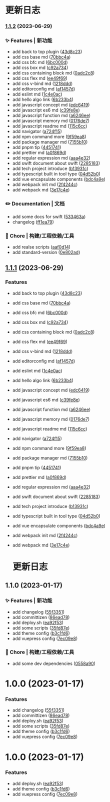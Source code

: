 
  #  更新日志
  
### [1.1.2](https://github.com/FlyingCaiChong/blog/compare/v1.1.0...v1.1.2) (2023-06-29)


### ✨ Features | 新功能

* add back to top plugin ([43d8c23](https://github.com/FlyingCaiChong/blog/commit/43d8c23530c8d2f2c9eac9f04df65b6d257b6279))
* add css base md ([70bbc4a](https://github.com/FlyingCaiChong/blog/commit/70bbc4a50116de4e52b9122f9a2d439978c96018))
* add css bfc md ([6bc000d](https://github.com/FlyingCaiChong/blog/commit/6bc000db38724b0153399ef09f6d144515f1546d))
* add css box md ([c92a734](https://github.com/FlyingCaiChong/blog/commit/c92a73422d26e34c8c2b67ea498d94cad39c844b))
* add css containing block md ([0adc2c8](https://github.com/FlyingCaiChong/blog/commit/0adc2c8feb3af2ed19e6b87e92cece4b4cc945d1))
* add css flex md ([ee49f69](https://github.com/FlyingCaiChong/blog/commit/ee49f69100d35f90e933a29989a682c777c23087))
* add css v-bind md ([1218ddd](https://github.com/FlyingCaiChong/blog/commit/1218ddd863474bcd278f3511299cff7273bb8551))
* add editorconfig md ([af1457d](https://github.com/FlyingCaiChong/blog/commit/af1457d3c364d7b601c0bfdc46c7b51f8a9bbd88))
* add eslint md ([1c4e0ac](https://github.com/FlyingCaiChong/blog/commit/1c4e0ac0cb40abaae6b76b06ede47060acce66c0))
* add hello algo link ([6b233b4](https://github.com/FlyingCaiChong/blog/commit/6b233b4521162df93418bbde98b90cd6f0012b97))
* add javascript concept md ([edc6419](https://github.com/FlyingCaiChong/blog/commit/edc6419cd88b8938879123bcb5f1b5761650c7c1))
* add javascript es6 md ([c39fe8e](https://github.com/FlyingCaiChong/blog/commit/c39fe8e11351c100dc01965e3f10d286546280f1))
* add javascript function md ([a6246ee](https://github.com/FlyingCaiChong/blog/commit/a6246ee5dfecbcc44b2a451039502760523e56a3))
* add javascript memory md ([0176de7](https://github.com/FlyingCaiChong/blog/commit/0176de757952b52daa35af77d0d61ed127a70a59))
* add javascript readme md ([115c6cc](https://github.com/FlyingCaiChong/blog/commit/115c6cc46cf9565e4590890b11722b7da040aaed))
* add navigator ([a724f15](https://github.com/FlyingCaiChong/blog/commit/a724f15d9d1ded7e542d3e6fb47c09267a12a6ed))
* add npm command more ([9f59ea8](https://github.com/FlyingCaiChong/blog/commit/9f59ea822016d3e3fab92f0ee0f8f72d2d211bc6))
* add package manager md ([7155b10](https://github.com/FlyingCaiChong/blog/commit/7155b10064397544deba749f1999aa3f62b2e17b))
* add pnpm tip ([4451741](https://github.com/FlyingCaiChong/blog/commit/445174182fd1d28fa99928eaa1f6c985709afc75))
* add prettier md ([a0f869d](https://github.com/FlyingCaiChong/blog/commit/a0f869da5652b4eb7121e8e00a5213b2c534487f))
* add regular expression md ([aaa4e32](https://github.com/FlyingCaiChong/blog/commit/aaa4e326fbb762ab8c6d36a7d878095de899686f))
* add swift document about swift ([2285183](https://github.com/FlyingCaiChong/blog/commit/22851838172bb320dddf994c713c0da6e1fe70d7))
* add tech project introduce ([b13931c](https://github.com/FlyingCaiChong/blog/commit/b13931cc9ba6da486d924b01475e5f677e2a4a41))
* add typescript built in tool type ([04d52b0](https://github.com/FlyingCaiChong/blog/commit/04d52b07acb113aba4f7b35d848c5db1efecd437))
* add vue encapsulate components ([bdc4a9e](https://github.com/FlyingCaiChong/blog/commit/bdc4a9e4ddb469c5860b5578455ce5c470b3a9b9))
* add webpack init md ([2f4244c](https://github.com/FlyingCaiChong/blog/commit/2f4244c575dd5ad1318e495d2a300a722f4ca5ce))
* add webpack md ([3e17c4e](https://github.com/FlyingCaiChong/blog/commit/3e17c4e5ce4eeee5ab96e020cd267c4dca211aa8))


### ✏️ Documentation | 文档

* add some docs for swift ([533463a](https://github.com/FlyingCaiChong/blog/commit/533463a9d29d42b2333b583fd13d68f4a61d2ba7))
* changelog ([ff1ea79](https://github.com/FlyingCaiChong/blog/commit/ff1ea79193e42b72353e6c3f7f0559973c895573))


### 🚀 Chore | 构建/工程依赖/工具

* add realse scripts ([aaf0d14](https://github.com/FlyingCaiChong/blog/commit/aaf0d14389ade0317b585ed311a069580d0f5e12))
* add standard-version ([0e802ad](https://github.com/FlyingCaiChong/blog/commit/0e802adf3a873312873df79fa48efecf8b10de56))

## [1.1.1](https://github.com/FlyingCaiChong/blog/compare/v1.1.0...v1.1.1) (2023-06-29)

### Features

- add back to top plugin ([43d8c23](https://github.com/FlyingCaiChong/blog/commit/43d8c23530c8d2f2c9eac9f04df65b6d257b6279))
- add css base md ([70bbc4a](https://github.com/FlyingCaiChong/blog/commit/70bbc4a50116de4e52b9122f9a2d439978c96018))
- add css bfc md ([6bc000d](https://github.com/FlyingCaiChong/blog/commit/6bc000db38724b0153399ef09f6d144515f1546d))
- add css box md ([c92a734](https://github.com/FlyingCaiChong/blog/commit/c92a73422d26e34c8c2b67ea498d94cad39c844b))
- add css containing block md ([0adc2c8](https://github.com/FlyingCaiChong/blog/commit/0adc2c8feb3af2ed19e6b87e92cece4b4cc945d1))
- add css flex md ([ee49f69](https://github.com/FlyingCaiChong/blog/commit/ee49f69100d35f90e933a29989a682c777c23087))
- add css v-bind md ([1218ddd](https://github.com/FlyingCaiChong/blog/commit/1218ddd863474bcd278f3511299cff7273bb8551))
- add editorconfig md ([af1457d](https://github.com/FlyingCaiChong/blog/commit/af1457d3c364d7b601c0bfdc46c7b51f8a9bbd88))
- add eslint md ([1c4e0ac](https://github.com/FlyingCaiChong/blog/commit/1c4e0ac0cb40abaae6b76b06ede47060acce66c0))
- add hello algo link ([6b233b4](https://github.com/FlyingCaiChong/blog/commit/6b233b4521162df93418bbde98b90cd6f0012b97))
- add javascript concept md ([edc6419](https://github.com/FlyingCaiChong/blog/commit/edc6419cd88b8938879123bcb5f1b5761650c7c1))
- add javascript es6 md ([c39fe8e](https://github.com/FlyingCaiChong/blog/commit/c39fe8e11351c100dc01965e3f10d286546280f1))
- add javascript function md ([a6246ee](https://github.com/FlyingCaiChong/blog/commit/a6246ee5dfecbcc44b2a451039502760523e56a3))
- add javascript memory md ([0176de7](https://github.com/FlyingCaiChong/blog/commit/0176de757952b52daa35af77d0d61ed127a70a59))
- add javascript readme md ([115c6cc](https://github.com/FlyingCaiChong/blog/commit/115c6cc46cf9565e4590890b11722b7da040aaed))
- add navigator ([a724f15](https://github.com/FlyingCaiChong/blog/commit/a724f15d9d1ded7e542d3e6fb47c09267a12a6ed))
- add npm command more ([9f59ea8](https://github.com/FlyingCaiChong/blog/commit/9f59ea822016d3e3fab92f0ee0f8f72d2d211bc6))
- add package manager md ([7155b10](https://github.com/FlyingCaiChong/blog/commit/7155b10064397544deba749f1999aa3f62b2e17b))
- add pnpm tip ([4451741](https://github.com/FlyingCaiChong/blog/commit/445174182fd1d28fa99928eaa1f6c985709afc75))
- add prettier md ([a0f869d](https://github.com/FlyingCaiChong/blog/commit/a0f869da5652b4eb7121e8e00a5213b2c534487f))
- add regular expression md ([aaa4e32](https://github.com/FlyingCaiChong/blog/commit/aaa4e326fbb762ab8c6d36a7d878095de899686f))
- add swift document about swift ([2285183](https://github.com/FlyingCaiChong/blog/commit/22851838172bb320dddf994c713c0da6e1fe70d7))
- add tech project introduce ([b13931c](https://github.com/FlyingCaiChong/blog/commit/b13931cc9ba6da486d924b01475e5f677e2a4a41))
- add typescript built in tool type ([04d52b0](https://github.com/FlyingCaiChong/blog/commit/04d52b07acb113aba4f7b35d848c5db1efecd437))
- add vue encapsulate components ([bdc4a9e](https://github.com/FlyingCaiChong/blog/commit/bdc4a9e4ddb469c5860b5578455ce5c470b3a9b9))
- add webpack init md ([2f4244c](https://github.com/FlyingCaiChong/blog/commit/2f4244c575dd5ad1318e495d2a300a722f4ca5ce))
- add webpack md ([3e17c4e](https://github.com/FlyingCaiChong/blog/commit/3e17c4e5ce4eeee5ab96e020cd267c4dca211aa8))

  # 更新日志

## 1.1.0 (2023-01-17)

### ✨ Features | 新功能

- add changelog ([55f3351](https://github.com/FlyingCaiChong/blog/commit/55f33516f16c50d0c6fc0ba73be5436672605807))
- add committizen ([86ead78](https://github.com/FlyingCaiChong/blog/commit/86ead785bd59a2f6d9dfbb4cc34a94291b92f4e6))
- add deploy.sh ([ea92f53](https://github.com/FlyingCaiChong/blog/commit/ea92f538e0e73980a41e37b45d1c6a484c945a1b))
- add some scripts ([35fd87e](https://github.com/FlyingCaiChong/blog/commit/35fd87e573deb787093ade06bc86669797c8ac81))
- add theme config ([b3c1fd6](https://github.com/FlyingCaiChong/blog/commit/b3c1fd6a77ee8e5b6b21793d5b8f3a5742436376))
- add vuepress config ([7ec09e8](https://github.com/FlyingCaiChong/blog/commit/7ec09e8d45f8b24b79114ff097c92a69f07c849f))

### 🚀 Chore | 构建/工程依赖/工具

- add some dev dependencies ([0558a90](https://github.com/FlyingCaiChong/blog/commit/0558a9035c5319592f5650cce407052579656321))

# 1.0.0 (2023-01-17)

### Features

- add changelog ([55f3351](https://github.com/FlyingCaiChong/blog/commit/55f33516f16c50d0c6fc0ba73be5436672605807))
- add committizen ([86ead78](https://github.com/FlyingCaiChong/blog/commit/86ead785bd59a2f6d9dfbb4cc34a94291b92f4e6))
- add deploy.sh ([ea92f53](https://github.com/FlyingCaiChong/blog/commit/ea92f538e0e73980a41e37b45d1c6a484c945a1b))
- add some scripts ([35fd87e](https://github.com/FlyingCaiChong/blog/commit/35fd87e573deb787093ade06bc86669797c8ac81))
- add theme config ([b3c1fd6](https://github.com/FlyingCaiChong/blog/commit/b3c1fd6a77ee8e5b6b21793d5b8f3a5742436376))
- add vuepress config ([7ec09e8](https://github.com/FlyingCaiChong/blog/commit/7ec09e8d45f8b24b79114ff097c92a69f07c849f))

# 1.0.0 (2023-01-17)

### Features

- add deploy.sh ([ea92f53](https://github.com/FlyingCaiChong/blog/commit/ea92f538e0e73980a41e37b45d1c6a484c945a1b))
- add theme config ([b3c1fd6](https://github.com/FlyingCaiChong/blog/commit/b3c1fd6a77ee8e5b6b21793d5b8f3a5742436376))
- add vuepress config ([7ec09e8](https://github.com/FlyingCaiChong/blog/commit/7ec09e8d45f8b24b79114ff097c92a69f07c849f))
